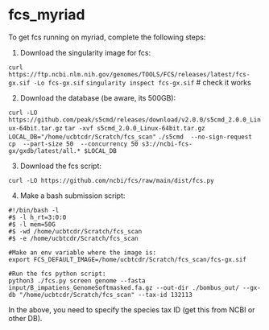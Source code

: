# fcs_myriad

To get fcs running on myriad, complete the following steps:

1. Download the singularity image for fcs:

`curl https://ftp.ncbi.nlm.nih.gov/genomes/TOOLS/FCS/releases/latest/fcs-gx.sif -Lo fcs-gx.sif`
`singularity inspect fcs-gx.sif`  # check it works

2. Download the database (be aware, its 500GB):

`curl -LO https://github.com/peak/s5cmd/releases/download/v2.0.0/s5cmd_2.0.0_Linux-64bit.tar.gz`
`tar -xvf s5cmd_2.0.0_Linux-64bit.tar.gz`
`LOCAL_DB="/home/ucbtcdr/Scratch/fcs_scan"`
`./s5cmd  --no-sign-request cp  --part-size 50  --concurrency 50 s3://ncbi-fcs-gx/gxdb/latest/all.* $LOCAL_DB
  `

3. Download the fcs script:

`curl -LO https://github.com/ncbi/fcs/raw/main/dist/fcs.py`

4. Make a bash submission script:

```
#!/bin/bash -l
#$ -l h_rt=3:0:0
#$ -l mem=50G
#$ -wd /home/ucbtcdr/Scratch/fcs_scan
#$ -e /home/ucbtcdr/Scratch/fcs_scan

#Make an env variable where the image is:
export FCS_DEFAULT_IMAGE=/home/ucbtcdr/Scratch/fcs_scan/fcs-gx.sif  

#Run the fcs python script:
python3 ./fcs.py screen genome --fasta input/B_impatiens_GenomeSoftmasked.fa.gz --out-dir ./bombus_out/ --gx-db "/home/ucbtcdr/Scratch/fcs_scan" --tax-id 132113 
```

In the above, you need to specify the species tax ID (get this from NCBI or other DB).